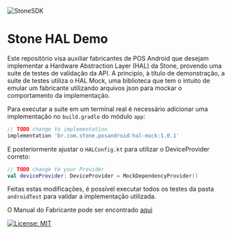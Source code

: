 ![StoneSDK](https://cloud.githubusercontent.com/assets/2567823/11539067/6300c838-990c-11e5-9831-4f8ce691859e.png)

# Stone HAL Demo
Este repositório visa auxiliar fabricantes de POS Android que desejam implementar a Hardware Abstraction Layer (HAL) da Stone, provendo uma suite de testes de validação da API.
A principio, à título de demonstração, a suite de testes utiliza o HAL Mock, uma biblioteca que tem o intuito de emular um fabricante utilizando arquivos json para mockar o comportamento da implementação.

Para executar a suite em um terminal real é necessário adicionar uma implementação no `build.gradle` do módulo `app`:

```groovy
// TODO change to implementation
implementation 'br.com.stone.posandroid:hal-mock:1.0.1'
```

E posteriormente ajustar o `HALConfig.kt` para utilizar o DeviceProvider correto:

```kotlin
// TODO change to your Provider
val deviceProvider: DeviceProvider = MockDependencyProvider()
```

Feitas estas modificações, é possível executar todos os testes da pasta `androidTest` para validar a implementação utilizada.

O Manual do Fabricante pode ser encontrado [aqui](https://hardware-stone-integration.readme.io/docs/)

[![License: MIT](https://img.shields.io/badge/License-MIT-yellow.svg)](https://opensource.org/licenses/MIT)